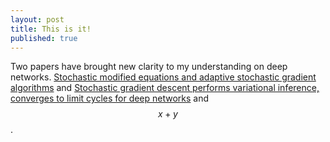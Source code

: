 ```yaml
---
layout: post
title: This is it!
published: true
---
```


Two papers have brought new clarity to my understanding on deep networks.
[Stochastic modified equations and adaptive stochastic gradient algorithms](https://arxiv.org/pdf/1511.06251.pdf)
and
[Stochastic gradient descent performs variational inference, converges to limit cycles for deep networks](https://arxiv.org/pdf/1710.11029.pdf)
and $$x + y$$.
